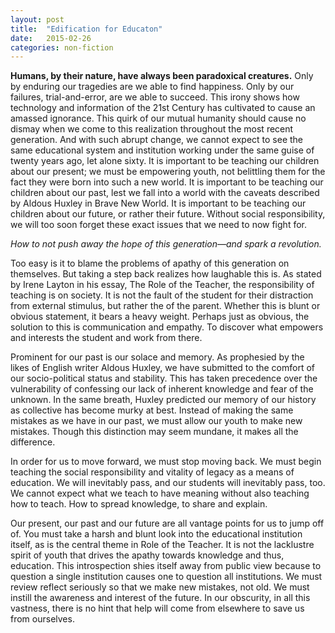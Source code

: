 ```yaml
---
layout: post
title:  "Edification for Educaton"
date:   2015-02-26
categories: non-fiction
---
```


**Humans, by their nature, have always been paradoxical creatures.** Only by enduring our tragedies are we able to find happiness. Only by our failures, trial-and-error, are we able to succeed. This irony shows how technology and information of the 21st Century has cultivated to cause an amassed ignorance. This quirk of our mutual humanity should cause no dismay when we come to this realization throughout the most recent generation. And with such abrupt change, we cannot expect to see the same educational system and institution working under the same guise of twenty years ago, let alone sixty. It is important to be teaching our children about our present; we must be empowering youth, not belittling them for the fact they were born into such a new world. It is important to be teaching our children about our past, lest we fall into a world with the caveats described by Aldous Huxley in Brave New World. It is important to be teaching our children about our future, or rather their future. Without social responsibility, we will too soon forget these exact issues that we need to now fight for.

*How to not push away the hope of this generation—and spark a revolution.*

Too easy is it to blame the problems of apathy of this generation on themselves. But taking a step back realizes how laughable this is. As stated by Irene Layton in his essay, The Role of the Teacher, the responsibility of teaching is on society. It is not the fault of the student for their distraction from external stimulus, but rather the of the parent. Whether this is blunt or obvious statement, it bears a heavy weight. Perhaps just as obvious, the solution to this is communication and empathy. To discover what empowers and interests the student and work from there.

Prominent for our past is our solace and memory. As prophesied by the likes of English writer Aldous Huxley, we have submitted to the comfort of our socio-political status and stability. This has taken precedence over the vulnerability of confessing our lack of inherent knowledge and fear of the unknown. In the same breath, Huxley predicted our memory of our history as collective has become murky at best. Instead of making the same mistakes as we have in our past, we must allow our youth to make new mistakes. Though this distinction may seem mundane, it makes all the difference.

In order for us to move forward, we must stop moving back. We must begin teaching the social responsibility and vitality of legacy as a means of education. We will inevitably pass, and our students will inevitably pass, too. We cannot expect what we teach to have meaning without also teaching how to teach. How to spread knowledge, to share and explain. 

Our present, our past and our future are all vantage points for us to jump off of. You must take a harsh and blunt look into the educational institution itself, as is the central theme in Role of the Teacher. It is not the lacklustre spirit of youth that drives the apathy towards knowledge and thus, education. This introspection shies itself away from public view because to question a single institution causes one to question all institutions. We must review reflect seriously so that we make new mistakes, not old. We must instill the awareness and interest of the future. In our obscurity, in all this vastness, there is no hint that help will come from elsewhere to save us from ourselves.
